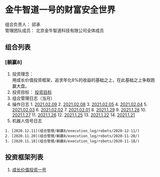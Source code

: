# 金牛智道一号的财富安全世界
组合负责人： 邱承  
管理团队成员： 北京金牛智道科技有限公司全体成员

## 组合列表
### [躺赢8]
1. 投资理念：  
用成长价值投资框架，追求年化8%的收益的基础之上，在此基础之上争取跑赢大盘。  
2. 投资目标：
[投资目标](组合管理/躺赢8/target.md)  
3. 组合管理日志（当月）
  1. 操作日志
    1. [2021.02.09](组合管理/躺赢8/execution_log/operations/2021-02-09.md)
    2. [2021.02.08](组合管理/躺赢8/execution_log/operations/2021-02-08.md)
    3. [2021.02.05](组合管理/躺赢8/execution_log/operations/2021-02-05.md)
    4. [2021.02.04](组合管理/躺赢8/execution_log/operations/2021-02-04.md)
    5. [2021.02.03](组合管理/躺赢8/execution_log/operations/2021-02-03.md)
    6. [2021.02.02](组合管理/躺赢8/execution_log/operations/2021-02-02.md)
    7. [2021.02.01](组合管理/躺赢8/execution_log/operations/2021-02-01.md)
    8. [2021.1.29](组合管理/躺赢8/execution_log/operations/2021-01-29.md)
    9. [2021.1.28](组合管理/躺赢8/execution_log/operations/2021-01-28.md)
    10. [2021.1.27](组合管理/躺赢8/execution_log/operations/2021-01-27.md)
    11. [2021.1.26](组合管理/躺赢8/execution_log/operations/2021-01-26.md)
    12. [2021.1.25](组合管理/躺赢8/execution_log/operations/2021-01-25.md)
    13. [2021.1.22](组合管理/躺赢8/execution_log/operations/2021-01-22.md)
    14. [2021.1.21](组合管理/躺赢8/execution_log/operations/2021-01-21.md)
  4. 机器人信号日志
  
    1. [2020.12.11](组合管理/躺赢8/execution_log/robots/2020-12-11/)
    2. [2020.11.20](组合管理/躺赢8/execution_log/robots/2020-11-20/)
    3. [2020.11.18](组合管理/躺赢8/execution_log/robots/2020-11-18/)


## 投资框架列表

1. [成长价值投资一号](投资框架/成长价值投资一号/framework)

